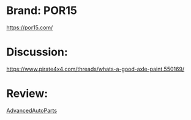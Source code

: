 # Brand: POR15
https://por15.com/

# Discussion:
https://www.pirate4x4.com/threads/whats-a-good-axle-paint.550169/

# Review:
[AdvancedAutoParts](https://shop.advanceautoparts.com/p/por-15-rust-preventive-coating-gloss-black-quart-45004/11453985-p)
